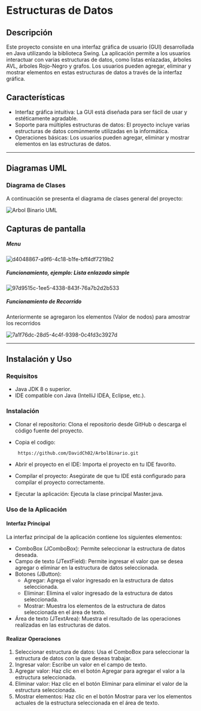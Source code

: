 # Estructuras de Datos
## Descripción

Este proyecto consiste en una interfaz gráfica de usuario (GUI) desarrollada en Java utilizando la biblioteca Swing. La aplicación permite a los usuarios interactuar con varias estructuras de datos, como listas enlazadas, árboles AVL, árboles Rojo-Negro y grafos. Los usuarios pueden agregar, eliminar y mostrar elementos en estas estructuras de datos a través de la interfaz gráfica.

## Características
- Interfaz gráfica intuitiva: La GUI está diseñada para ser fácil de usar y estéticamente agradable.
- Soporte para múltiples estructuras de datos: El proyecto incluye varias estructuras de datos comúnmente utilizadas en la informática.
- Operaciones básicas: Los usuarios pueden agregar, eliminar y mostrar elementos en las estructuras de datos.

---
## Diagramas UML

### Diagrama de Clases

A continuación se presenta el diagrama de clases general del proyecto:

![Arbol Binario UML](https://github.com/DavidCh02/ArbolBinario/assets/166523123/122dc1f9-9e7d-4f4e-8bd3-7c08b6d32d5b)



## Capturas de pantalla 
##### Menu

![d4048867-a9f6-4c18-b1fe-bff4df7219b2](https://github.com/DavidCh02/ArbolBinario/assets/166523123/c5186dc9-8289-4bf8-90cf-6f47e8c3b755)


##### Funcionamiento, ejemplo: Lista enlazada simple

![97d9515c-1ee5-4338-843f-76a7b2d2b533](https://github.com/DavidCh02/ArbolBinario/assets/166523123/b6b833b6-6833-4f48-939b-8cc5661e3404)


##### Funcionamiento de Recorrido
Anteriormente se agregaron los elementos (Valor de nodos) para amostrar los recorridos

![7a1f76dc-28d5-4c4f-9398-0c4fd3c3927d](https://github.com/DavidCh02/ArbolBinario/assets/166523123/d55db7fc-793a-4e43-a094-5de00250943f)


--------
## Instalación y Uso 
### Requisitos
- Java JDK 8 o superior.
- IDE compatible con Java (IntelliJ IDEA, Eclipse, etc.).

### Instalación
- Clonar el repositorio: Clona el repositorio desde GitHub o descarga el código fuente del proyecto.

- Copia el codigo:

       https://github.com/DavidCh02/ArbolBinario.git
  
- Abrir el proyecto en el IDE: Importa el proyecto en tu IDE favorito.

- Compilar el proyecto: Asegúrate de que tu IDE está configurado para compilar el proyecto correctamente.

- Ejecutar la aplicación: Ejecuta la clase principal Master.java.

### Uso de la Aplicación
#### Interfaz Principal
La interfaz principal de la aplicación contiene los siguientes elementos:

- ComboBox (JComboBox): Permite seleccionar la estructura de datos deseada.
- Campo de texto (JTextField): Permite ingresar el valor que se desea agregar o eliminar en la estructura de datos seleccionada.
- Botones (JButton):
	- Agregar: Agrega el valor ingresado en la estructura de datos seleccionada.
	- Eliminar: Elimina el valor ingresado de la estructura de datos seleccionada.
	- Mostrar: Muestra los elementos de la estructura de datos seleccionada en el área de texto.
- Área de texto (JTextArea): Muestra el resultado de las operaciones realizadas en las estructuras de datos.

#### Realizar Operaciones
1. Seleccionar estructura de datos: Usa el ComboBox para seleccionar la estructura de datos con la que deseas trabajar.
2. Ingresar valor: Escribe un valor en el campo de texto.
3. Agregar valor: Haz clic en el botón Agregar para agregar el valor a la estructura seleccionada.
4. Eliminar valor: Haz clic en el botón Eliminar para eliminar el valor de la estructura seleccionada.
5. Mostrar elementos: Haz clic en el botón Mostrar para ver los elementos actuales de la estructura seleccionada en el área de texto.

